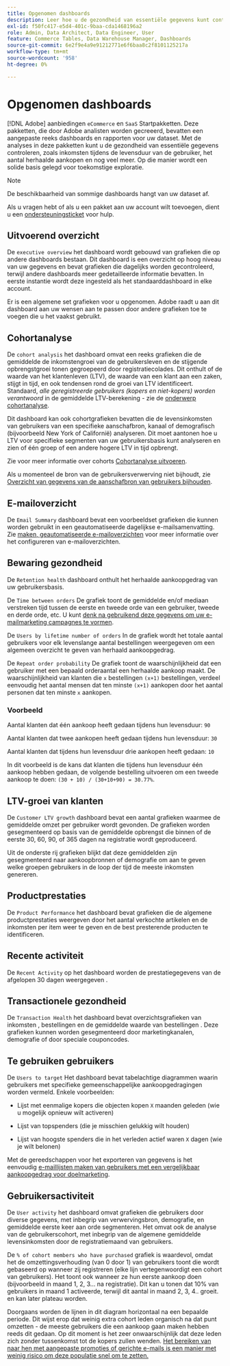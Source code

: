 ```yaml
---
title: Opgenomen dashboards
description: Leer hoe u de gezondheid van essentiële gegevens kunt controleren, zoals inkomsten tijdens de levensduur van de gebruiker, het aantal herhaalde aankopen en meer, en zo een solide basis voor toekomstige exploratie kunt leggen.
exl-id: f50fc417-e5d4-401c-9baa-cda1468196a2
role: Admin, Data Architect, Data Engineer, User
feature: Commerce Tables, Data Warehouse Manager, Dashboards
source-git-commit: 6e2f9e4a9e91212771e6f6baa8c2f8101125217a
workflow-type: tm+mt
source-wordcount: '958'
ht-degree: 0%

---
```


# Opgenomen dashboards

[!DNL Adobe] aanbiedingen `eCommerce` en `SaaS` Startpakketten. Deze pakketten, die door Adobe analisten worden gecreeerd, bevatten een aangepaste reeks dashboards en rapporten voor uw dataset. Met de analyses in deze pakketten kunt u de gezondheid van essentiële gegevens controleren, zoals inkomsten tijdens de levensduur van de gebruiker, het aantal herhaalde aankopen en nog veel meer. Op die manier wordt een solide basis gelegd voor toekomstige exploratie.

>[!NOTE]
>
>De beschikbaarheid van sommige dashboards hangt van uw dataset af.

Als u vragen hebt of als u een pakket aan uw account wilt toevoegen, dient u een [ondersteuningsticket](https://experienceleague.adobe.com/docs/commerce-knowledge-base/kb/troubleshooting/miscellaneous/mbi-service-policies.html) voor hulp.

## Uitvoerend overzicht

De `executive overview` het dashboard wordt gebouwd van grafieken die op andere dashboards bestaan. Dit dashboard is een overzicht op hoog niveau van uw gegevens en bevat grafieken die dagelijks worden gecontroleerd, terwijl andere dashboards meer gedetailleerde informatie bevatten. In eerste instantie wordt deze ingesteld als het standaarddashboard in elke account.

Er is een algemene set grafieken voor u opgenomen. Adobe raadt u aan dit dashboard aan uw wensen aan te passen door andere grafieken toe te voegen die u het vaakst gebruikt.

## Cohortanalyse

De `cohort analysis` het dashboard omvat een reeks grafieken die de gemiddelde de inkomstengroei van de gebruikersleven en de stijgende opbrengstgroei tonen gegroepeerd door registratiecolades. Dit onthult of de waarde van het klantenleven (LTV), de waarde van een klant aan een zaken, stijgt in tijd, en ook tendensen rond de groei van LTV identificeert. Standaard, *alle geregistreerde gebruikers (kopers en niet-kopers) worden verantwoord* in de gemiddelde LTV-berekening - zie de [onderwerp cohortanalyse](../../data-analyst/dev-reports/cohort-rpt-bldr.md).

Dit dashboard kan ook cohortgrafieken bevatten die de levensinkomsten van gebruikers van een specifieke aanschafbron, kanaal of demografisch (bijvoorbeeld New York of Californië) analyseren. Dit moet aantonen hoe u LTV voor specifieke segmenten van uw gebruikersbasis kunt analyseren en zien of één groep of een andere hogere LTV in tijd opbrengt.

Zie voor meer informatie over cohorts [Cohortanalyse uitvoeren](../../data-analyst/dev-reports/cohort-rpt-bldr.md).

Als u momenteel de bron van de gebruikersverwerving niet bijhoudt, zie [Overzicht van gegevens van de aanschafbron van gebruikers bijhouden](../../data-analyst/analysis/google-track-user-acq.md).

## E-mailoverzicht

De `Email Summary` dashboard bevat een voorbeeldset grafieken die kunnen worden gebruikt in een geautomatiseerde dagelijkse e-mailsamenvatting. Zie [maken, geautomatiseerde e-mailoverzichten](../../data-user/export-data/email-summaries.md) voor meer informatie over het configureren van e-mailoverzichten.  

## Bewaring gezondheid

De `Retention health` dashboard onthult het herhaalde aankoopgedrag van uw gebruikersbasis.

De `Time between orders` De grafiek toont de gemiddelde en/of mediaan verstreken tijd tussen de eerste en tweede orde van een gebruiker, tweede en derde orde, etc. U kunt [denk na gebruikend deze gegevens om uw e-mailmarketing campagnes te vormen](http://blog.rjmetrics.com/acting-on-marketing-data-in-your-rjmetrics-online-dashboard/).

De `Users by lifetime number of orders` In de grafiek wordt het totale aantal gebruikers voor elk levenslange aantal bestellingen weergegeven om een algemeen overzicht te geven van herhaald aankoopgedrag.  

De `Repeat order probability` De grafiek toont de waarschijnlijkheid dat een gebruiker met een bepaald orderaantal een herhaalde aankoop maakt. De waarschijnlijkheid van klanten die `x` bestellingen `(x+1)` bestellingen, verdeel eenvoudig het aantal mensen dat ten minste `(x+1)` aankopen door het aantal personen dat ten minste `x` aankopen.

### Voorbeeld

Aantal klanten dat één aankoop heeft gedaan tijdens hun levensduur: `90`

Aantal klanten dat twee aankopen heeft gedaan tijdens hun levensduur: `30`

Aantal klanten dat tijdens hun levensduur drie aankopen heeft gedaan: `10`

In dit voorbeeld is de kans dat klanten die tijdens hun levensduur één aankoop hebben gedaan, de volgende bestelling uitvoeren om een tweede aankoop te doen: `(30 + 10) / (30+10+90) = 30.77%`.

## LTV-groei van klanten

De `Customer LTV growth` dashboard bevat een aantal grafieken waarmee de gemiddelde omzet per gebruiker wordt gevonden. De grafieken worden gesegmenteerd op basis van de gemiddelde opbrengst die binnen of de eerste 30, 60, 90, of 365 dagen na registratie wordt geproduceerd.  

Uit de onderste rij grafieken blijkt dat deze gemiddelden zijn gesegmenteerd naar aankoopbronnen of demografie om aan te geven welke groepen gebruikers in de loop der tijd de meeste inkomsten genereren.

## Productprestaties

De `Product Performance` het dashboard bevat grafieken die de algemene productprestaties weergeven door het aantal verkochte artikelen en de inkomsten per item weer te geven en de best presterende producten te identificeren.

## Recente activiteit

De `Recent Activity` op het dashboard worden de prestatiegegevens van de afgelopen 30 dagen weergegeven .

## Transactionele gezondheid

De `Transaction Health` het dashboard bevat overzichtsgrafieken van inkomsten , bestellingen en de gemiddelde waarde van bestellingen . Deze grafieken kunnen worden gesegmenteerd door marketingkanalen, demografie of door speciale couponcodes.

## Te gebruiken gebruikers

De `Users to target` Het dashboard bevat tabelachtige diagrammen waarin gebruikers met specifieke gemeenschappelijke aankoopgedragingen worden vermeld. Enkele voorbeelden:

* Lijst met eenmalige kopers die objecten kopen `X` maanden geleden (wie u mogelijk opnieuw wilt activeren)

* Lijst van topspenders (die je misschien gelukkig wilt houden)

* Lijst van hoogste spenders die in het verleden actief waren `X` dagen (wie je wilt belonen)

Met de gereedschappen voor het exporteren van gegevens is het eenvoudig [e-maillijsten maken van gebruikers met een vergelijkbaar aankoopgedrag voor doelmarketing](http://blog.rjmetrics.com/creating-contact-lists-for-top-customers/).

## Gebruikersactiviteit

De `User activity` het dashboard omvat grafieken die gebruikers door diverse gegevens, met inbegrip van verwervingsbron, demografie, en gemiddelde eerste keer aan orde segmenteren. Het omvat ook de analyse van de gebruikerscohort, met inbegrip van de algemene gemiddelde levensinkomsten door de registratiemaand van gebruikers.

De `% of cohort members who have purchased` grafiek is waardevol, omdat het de omzettingsverhouding (van 0 door 1) van gebruikers toont die wordt gebaseerd op wanneer zij registreren (elke lijn vertegenwoordigt een cohort van gebruikers). Het toont ook wanneer ze hun eerste aankoop doen (bijvoorbeeld in maand 1, 2, 3... na registratie). Dit kan u tonen dat 10% van gebruikers in maand 1 activeerde, terwijl dit aantal in maand 2, 3, 4.. groeit. en kan later plateau worden.

Doorgaans worden de lijnen in dit diagram horizontaal na een bepaalde periode. Dit wijst erop dat weinig extra cohort leden organisch na dat punt omzetten - de meeste gebruikers die een aankoop gaan maken hebben reeds dit gedaan. Op dit moment is het zeer onwaarschijnlijk dat deze leden zich zonder tussenkomst tot de kopers zullen wenden. [Het bereiken van naar hen met aangepaste promoties of gerichte e-mails is een manier met weinig risico om deze populatie snel om te zetten.](http://blog.rjmetrics.com/acting-on-marketing-data-in-your-rjmetrics-online-dashboard/)
